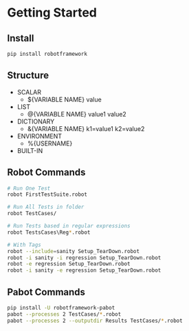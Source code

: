 # Getting Started

## Install

```bash
pip install robotframework
```
     
## Structure

* SCALAR
    * ${VARIABLE NAME}  value
* LIST
    * @{VARIABLE NAME}  value1  value2
* DICTIONARY
    * &{VARIABLE NAME}  k1=value1  k2=value2
* ENVIRONMENT
    * %{USERNAME}
* BUILT-IN

## Robot Commands

```bash
# Run One Test
robot FirstTestSuite.robot

# Run All Tests in folder
robot TestCases/

# Run Tests based in regular expressions
robot TestsCases\Reg*.robot

# With Tags
robot --include=sanity Setup_TearDown.robot
robot -i sanity -i regression Setup_TearDown.robot
robot -e regression Setup_TearDown.robot 
robot -i sanity -e regression Setup_TearDown.robot
```

## Pabot Commands

```bash
pip install -U robotframework-pabot
pabot --processes 2 TestCases/*.robot
pabot --processes 2 --outputdir Results TestCases/*.robot
```